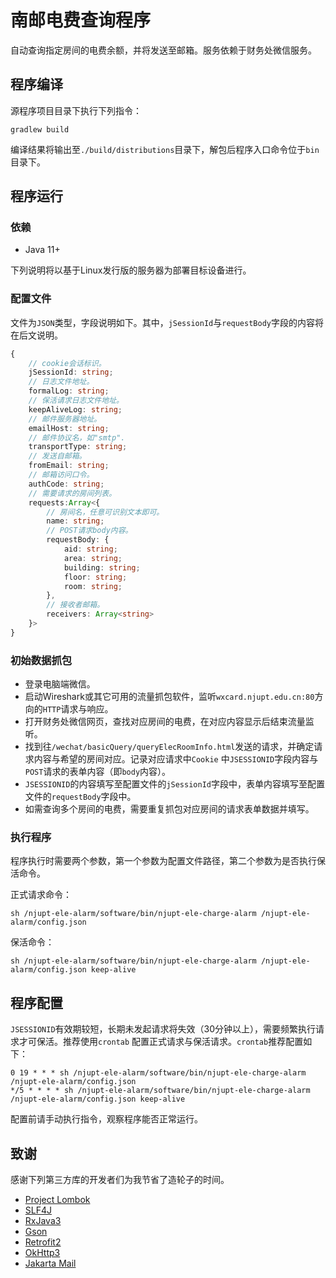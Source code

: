 # 南邮电费查询程序

自动查询指定房间的电费余额，并将发送至邮箱。服务依赖于财务处微信服务。

## 程序编译

源程序项目目录下执行下列指令：

```shell
gradlew build
```

编译结果将输出至`./build/distributions`目录下，解包后程序入口命令位于`bin`目录下。

## 程序运行

### 依赖

* Java 11+

下列说明将以基于Linux发行版的服务器为部署目标设备进行。

### 配置文件

文件为`JSON`类型，字段说明如下。其中，`jSessionId`与`requestBody`字段的内容将在后文说明。

```typescript
{
    // cookie会话标识。
    jSessionId: string;
    // 日志文件地址。
    formalLog: string;
    // 保活请求日志文件地址。
    keepAliveLog: string;
    // 邮件服务器地址。
    emailHost: string;
    // 邮件协议名，如"smtp".
    transportType: string;
    // 发送自邮箱。
    fromEmail: string;
    // 邮箱访问口令。
    authCode: string;
    // 需要请求的房间列表。
    requests:Array<{
        // 房间名，任意可识别文本即可。
        name: string;
        // POST请求body内容。
        requestBody: {
            aid: string;
            area: string;
            building: string;
            floor: string;
            room: string;
        },
        // 接收者邮箱。
        receivers: Array<string>
    }>
}
```

### 初始数据抓包

* 登录电脑端微信。
* 启动Wireshark或其它可用的流量抓包软件，监听`wxcard.njupt.edu.cn:80`方向的`HTTP`请求与响应。
* 打开财务处微信网页，查找对应房间的电费，在对应内容显示后结束流量监听。
* 找到往`/wechat/basicQuery/queryElecRoomInfo.html`发送的请求，并确定请求内容与希望的房间对应。记录对应请求中`Cookie`
  中`JSESSIONID`字段内容与`POST`请求的表单内容（即`body`内容）。
* `JSESSIONID`的内容填写至配置文件的`jSessionId`字段中，表单内容填写至配置文件的`requestBody`字段中。
* 如需查询多个房间的电费，需要重复抓包对应房间的请求表单数据并填写。

### 执行程序

程序执行时需要两个参数，第一个参数为配置文件路径，第二个参数为是否执行保活命令。

正式请求命令：

```shell
sh /njupt-ele-alarm/software/bin/njupt-ele-charge-alarm /njupt-ele-alarm/config.json
```

保活命令：

```shell
sh /njupt-ele-alarm/software/bin/njupt-ele-charge-alarm /njupt-ele-alarm/config.json keep-alive
```

## 程序配置

`JSESSIONID`有效期较短，长期未发起请求将失效（30分钟以上），需要频繁执行请求才可保活。推荐使用`crontab`
配置正式请求与保活请求。`crontab`推荐配置如下：

```text
0 19 * * * sh /njupt-ele-alarm/software/bin/njupt-ele-charge-alarm /njupt-ele-alarm/config.json
*/5 * * * * sh /njupt-ele-alarm/software/bin/njupt-ele-charge-alarm /njupt-ele-alarm/config.json keep-alive
```

配置前请手动执行指令，观察程序能否正常运行。

## 致谢

感谢下列第三方库的开发者们为我节省了造轮子的时间。

* [Project Lombok](https://projectlombok.org/)
* [SLF4J](https://www.slf4j.org/)
* [RxJava3](https://github.com/ReactiveX/RxJava)
* [Gson](https://github.com/google/gson)
* [Retrofit2](https://square.github.io/retrofit/)
* [OkHttp3](https://square.github.io/okhttp/)
* [Jakarta Mail](https://jakartaee.github.io/mail-api/)